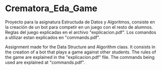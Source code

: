 # Crematora_Eda_Game
Proyecto para la asignatura Estructuda de Datos y Algoritmos, consiste en la creación de un bot para competir en un juego con el resto de alumnos.
Reglas del juego explicadas en el archivo "explicacion.pdf". Los comandos a utilizar estan explicados en "commands.pdf".

Assignment made for the Data Structure and Algorithm class. It consists in the creation of a bot that plays a game against other students.
The rules of the game are explained in the "explicacion.pdf" file. The commands being used are explained at "commands.pdf".

